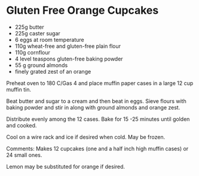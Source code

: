# Gluten Free Orange Cupcakes

* 225g butter
* 225g caster sugar
* 6 eggs at room temperature
* 110g wheat-free and gluten-free plain flour
* 110g cornflour
* 4 level teaspons gluten-free baking powder
* 55 g ground almonds
* finely grated zest of an orange

Preheat oven to 180 C/Gas 4 and place muffin paper cases in a large 12 cup muffin tin. 

Beat butter and sugar to a cream and then beat in eggs.  Sieve flours with baking powder and stir in along with ground almonds and orange zest.

Distribute evenly among the 12 cases.  Bake for 15 -25 minutes until golden and cooked.

Cool on a wire rack and ice if desired when cold.  May be frozen.

Comments: Makes 12  cupcakes (one and a half inch high muffin cases) or 24 small ones.

Lemon may be substituted for orange if desired.

